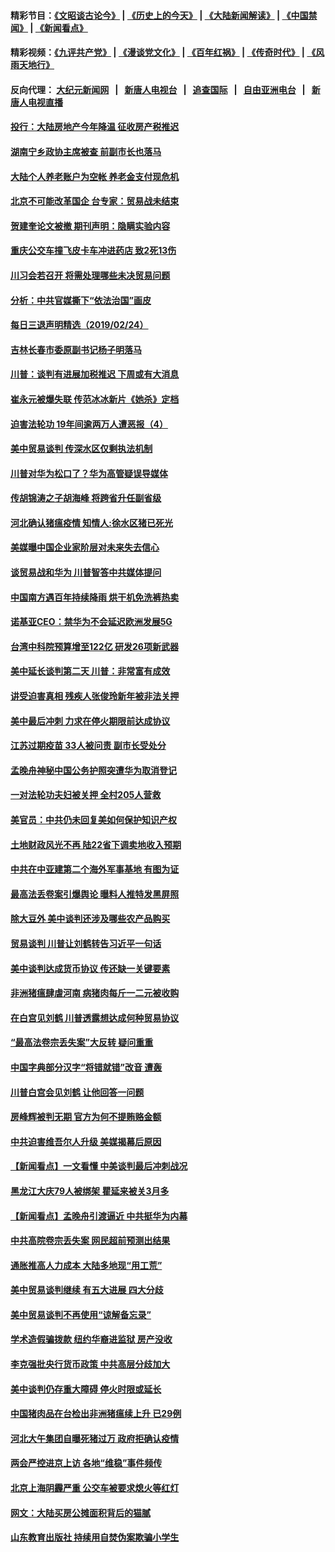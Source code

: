 #### 精彩节目：[《文昭谈古论今》](http://155.138.205.71/wenzhao) | [《历史上的今天》](http://155.138.205.71/today-in-history) | [《大陆新闻解读》](http://155.138.205.71/ntdtv-comedy) | [《中国禁闻》](http://155.138.205.71/ntdtv-news) | [《新闻看点》](http://155.138.205.71/news-insight) 

 #### 精彩视频：[《九评共产党》](http://155.138.205.71:10000/videos/jiuping) | [《漫谈党文化》](http://155.138.205.71:10000/videos/mtdwh) | [《百年红祸》](http://155.138.205.71:10000/videos/bnhh) | [《传奇时代》](http://155.138.205.71:10000/videos/legend) | [《风雨天地行》](http://155.138.205.71:10000/videos/fytdx) 

 #### 反向代理： [大纪元新闻网](http://155.138.205.71:10080/) &nbsp;&nbsp;|&nbsp;&nbsp; [新唐人电视台](http://155.138.205.71:8000/) &nbsp;&nbsp;|&nbsp;&nbsp; [追查国际](http://155.138.205.71:10010/) &nbsp;&nbsp;|&nbsp;&nbsp; [自由亚洲电台](http://155.138.205.71:9800/) &nbsp;&nbsp;|&nbsp;&nbsp; [新唐人电视直播](http://155.138.205.71/) 

#### [投行：大陆房地产今年降温 征收房产税推迟](../pages/nsc413/n11069207.md?t=02250937) 

#### [湖南宁乡政协主席被查 前副市长也落马](../pages/nsc413/n11068610.md?t=02250937) 

#### [大陆个人养老账户为空帐 养老金支付现危机](../pages/nsc413/n11068522.md?t=02250937) 

#### [北京不可能改革国企 台专家：贸易战未结束](../pages/nsc413/n11069169.md?t=02250937) 

#### [贺建奎论文被撤 期刊声明：隐瞒实验内容](../pages/nsc413/n11068771.md?t=02250937) 

#### [重庆公交车撞飞皮卡车冲进药店 致2死13伤](../pages/nsc413/n11068855.md?t=02250937) 

#### [川习会若召开 将需处理哪些未决贸易问题](../pages/nsc413/n11068777.md?t=02250937) 

#### [分析：中共官媒撕下“依法治国”画皮](../pages/nsc413/n11065889.md?t=02250937) 


#### [每日三退声明精选（2019/02/24）](../pages/nsc413/n11068887.md?t=02250937) 

#### [吉林长春市委原副书记杨子明落马](../pages/nsc413/n11068719.md?t=02250937) 

#### [川普：谈判有进展加税推迟 下周或有大消息](../pages/nsc413/n11068463.md?t=02250937) 

#### [崔永元被爆失联 传范冰冰新片《她杀》定档](../pages/nsc413/n11068088.md?t=02250937) 

#### [迫害法轮功 19年间逾两万人遭恶报（4）](../pages/nsc413/n11068299.md?t=02250937) 

#### [美中贸易谈判 传深水区仅剩执法机制](../pages/nsc413/n11068455.md?t=02250937) 

#### [川普对华为松口了？华为高管疑误导媒体](../pages/nsc413/n11068381.md?t=02250937) 

#### [传胡锦涛之子胡海峰 将跨省升任副省级](../pages/nsc413/n11068392.md?t=02250937) 

#### [河北确认猪瘟疫情 知情人:徐水区猪已死光](../pages/nsc413/n11068355.md?t=02250937) 

#### [美媒曝中国企业家阶层对未来失去信心](../pages/nsc413/n11068314.md?t=02250937) 

#### [谈贸易战和华为 川普智答中共媒体提问](../pages/nsc413/n11068311.md?t=02250937) 

#### [中国南方遇百年持续降雨 烘干机免洗裤热卖](../pages/nsc413/n11068176.md?t=02250937) 

#### [诺基亚CEO：禁华为不会延迟欧洲发展5G](../pages/nsc413/n11068199.md?t=02250937) 

#### [台湾中科院预算增至122亿 研发26项新武器](../pages/nsc413/n11068229.md?t=02250937) 

#### [美中延长谈判第二天 川普：非常富有成效](../pages/nsc413/n11068121.md?t=02250937) 

#### [讲受迫害真相 残疾人张俊玲新年被非法关押](../pages/nsc413/n11067727.md?t=02250937) 

#### [美中最后冲刺 力求在停火期限前达成协议](../pages/nsc413/n11068045.md?t=02250937) 


#### [江苏过期疫苗 33人被问责 副市长受处分](../pages/nsc413/n11067735.md?t=02250937) 

#### [孟晚舟神秘中国公务护照突遭华为取消登记](../pages/nsc413/n11067366.md?t=02250937) 

#### [一对法轮功夫妇被关押 全村205人营救](../pages/nsc413/n11063860.md?t=02250937) 

#### [美官员：中共仍未回复美如何保护知识产权](../pages/nsc413/n11067418.md?t=02250937) 

#### [土地财政风光不再 陆22省下调卖地收入预期](../pages/nsc413/n11067179.md?t=02250937) 

#### [中共在中亚建第二个海外军事基地 有图为证](../pages/nsc413/n11067509.md?t=02250937) 

#### [最高法丢卷案引爆舆论 曝料人推特发黑屏照](../pages/nsc413/n11067110.md?t=02250937) 

#### [除大豆外 美中谈判还涉及哪些农产品购买](../pages/nsc413/n11067309.md?t=02250937) 

#### [贸易谈判 川普让刘鹤转告习近平一句话](../pages/nsc413/n11067213.md?t=02250937) 

#### [美中谈判达成货币协议 传还缺一关键要素](../pages/nsc413/n11066967.md?t=02250937) 

#### [非洲猪瘟肆虐河南 病猪肉每斤一二元被收购](../pages/nsc413/n11066004.md?t=02250937) 

#### [在白宫见刘鹤 川普透露想达成何种贸易协议](../pages/nsc413/n11066718.md?t=02250937) 

#### [“最高法卷宗丢失案”大反转 疑问重重](../pages/nsc413/n11066601.md?t=02250937) 

#### [中国字典部分汉字“将错就错”改音 遭轰](../pages/nsc413/n11066544.md?t=02250937) 

#### [川普白宫会见刘鹤 让他回答一问题](../pages/nsc413/n11066602.md?t=02250937) 

#### [房峰辉被判无期 官方为何不提贿赂金额](../pages/nsc413/n11066266.md?t=02250937) 

#### [中共迫害维吾尔人升级 美媒揭幕后原因](../pages/nsc413/n11066621.md?t=02250937) 

#### [【新闻看点】一文看懂 中美谈判最后冲刺战况](../pages/nsc413/n11066457.md?t=02250937) 

#### [黑龙江大庆79人被绑架 瞿延来被关3月多](../pages/nsc413/n11066555.md?t=02250937) 

#### [【新闻看点】孟晚舟引渡逼近 中共挺华为内幕](../pages/nsc413/n11066292.md?t=02250937) 

#### [中共高院卷宗丢失案 网民超前预测出结果](../pages/nsc413/n11066323.md?t=02250937) 

#### [通胀推高人力成本 大陆多地现“用工荒”](../pages/nsc413/n11066533.md?t=02250937) 

#### [美中贸易谈判继续 有五大进展 四大分歧](../pages/nsc413/n11066391.md?t=02250937) 

#### [美中贸易谈判不再使用“谅解备忘录”](../pages/nsc413/n11066285.md?t=02250937) 

#### [学术造假骗拨款 纽约华裔进监狱 房产没收](../pages/nsc413/n11065527.md?t=02250937) 

#### [李克强批央行货币政策 中共高层分歧加大](../pages/nsc413/n11066239.md?t=02250937) 

#### [美中谈判仍存重大障碍 停火时限或延长](../pages/nsc413/n11064736.md?t=02250937) 

#### [中国猪肉品在台检出非洲猪瘟续上升 已29例](../pages/nsc413/n11066096.md?t=02250937) 

#### [河北大午集团自曝死猪过万 政府拒确认疫情](../pages/nsc413/n11065874.md?t=02250937) 

#### [两会严控进京上访 各地“维稳”事件频传](../pages/nsc413/n11065450.md?t=02250937) 

#### [北京上海阴霾严重 公交车被要求熄火等红灯](../pages/nsc413/n11065644.md?t=02250937) 

#### [网文：大陆买房公摊面积背后的猫腻](../pages/nsc413/n11065586.md?t=02250937) 

#### [山东教育出版社 持续用自焚伪案欺骗小学生](../pages/nsc413/n11064862.md?t=02250937) 

